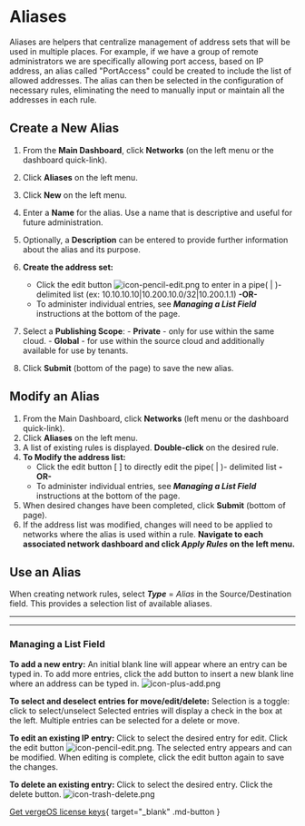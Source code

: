 # Aliases

Aliases are helpers that centralize management of address sets that will be used in multiple places.  For example, if we have a group of remote administrators we are specifically allowing port access, based on IP address, an alias called "PortAccess" could be created to include the list of allowed addresses.  The alias can then be selected in the configuration of necessary rules, eliminating the need to manually input or maintain all the addresses in each rule.

## Create a New Alias

1. From the **Main Dashboard**, click **Networks** (on the left menu or the dashboard quick-link).
2. Click **Aliases** on the left menu.
3. Click **New** on the left menu.
4. Enter a **Name** for the alias. Use a name that is descriptive and useful for future administration.  <!-- any names that can't or shouldn't be used? -->
5. Optionally, a **Description** can be entered to provide further information about the alias and its purpose.
6. **Create the address set:**
   - Click the edit button ![icon-pencil-edit.png](/public/userguide-sshots/icon-pencil-edit.png) to enter in a pipe( | )- delimited list (ex: 10.10.10.10|10.200.10.0/32|10.200.1.1)
**\-OR\-**
   - To administer individual entries, see ***Managing a List Field*** instructions at the bottom of the page.
7. Select a **Publishing Scope**:
        - **Private** - only for use within the same cloud.
        - **Global** - for use within the source cloud and additionally available for use by tenants.

8. Click **Submit** (bottom of the page) to save the new alias.

## Modify an Alias

1. From the Main Dashboard, click **Networks** (left menu or the dashboard quick-link).
2. Click **Aliases** on the left menu.
3. A list of existing rules is displayed.  **Double-click** on the desired rule.
4. **To Modify the address list:**
   - Click the edit button [ ] to directly edit the pipe( | )- delimited list
**\-OR\-**
   - To administer individual entries, see ***Managing a List Field*** instructions at the bottom of the page.
5. When desired changes have been completed, click **Submit** (bottom of page).
6. If the address list was modified, changes will need to be applied to networks where the alias is used within a rule.  **Navigate to each associated network dashboard and click *Apply Rules* on the left menu.**

## Use an Alias

When creating network rules, select ***Type*** = *Alias* in the Source/Destination field.  This provides a selection list of available aliases.

___
___

### Managing a List Field

**To add a new entry:**
  An initial blank line will appear where an entry can be typed in.
  To add more entries, click the add button to insert a new blank line where an address can be typed in. ![icon-plus-add.png](/public/userguide-sshots/icon-plus-add.png)

**To select and deselect entries for move/edit/delete:**
Selection is a toggle: click to select/unselect
Selected entries will display a check in the box at the left.
Multiple entries can be selected for a delete or move.

**To edit an existing IP entry:**
Click to select the desired entry for edit.
Click the edit button ![icon-pencil-edit.png](/public/userguide-sshots/icon-pencil-edit.png).
The selected entry appears and can be modified. When editing is complete, click the edit button again to save the changes.
  
**To delete an existing entry:**
Click to select the desired entry.
Click the delete button. ![icon-trash-delete.png](/public/userguide-sshots/icon-trash-delete.png)


<!--  background-color: #d8e7f2;-->

[Get vergeOS license keys](https://www.verge.io/test-drive){ target="_blank" .md-button }

